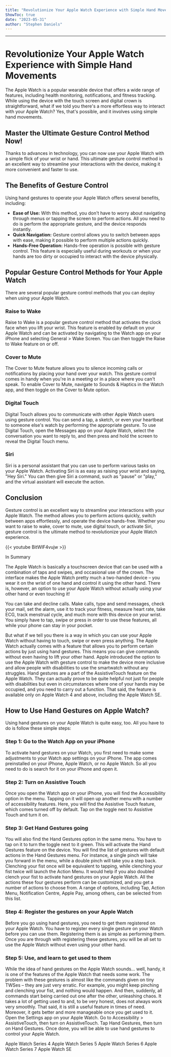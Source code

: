 ```yaml
---
title: "Revolutionize Your Apple Watch Experience with Simple Hand Movements - Master the Ultimate Gesture Control Method Now!"
ShowToc: true 
date: "2023-05-31"
author: "Stephen Daniels"
---
```

*****
# Revolutionize Your Apple Watch Experience with Simple Hand Movements

The Apple Watch is a popular wearable device that offers a wide range of features, including health monitoring, notifications, and fitness tracking. While using the device with the touch screen and digital crown is straightforward, what if we told you there's a more effortless way to interact with your Apple Watch? Yes, that's possible, and it involves using simple hand movements.

## Master the Ultimate Gesture Control Method Now!

Thanks to advances in technology, you can now use your Apple Watch with a simple flick of your wrist or hand. This ultimate gesture control method is an excellent way to streamline your interactions with the device, making it more convenient and faster to use.

## The Benefits of Gesture Control

Using hand gestures to operate your Apple Watch offers several benefits, including:

- **Ease of Use:** With this method, you don't have to worry about navigating through menus or tapping the screen to perform actions. All you need to do is perform the appropriate gesture, and the device responds instantly.
- **Quick Navigation:** Gesture control allows you to switch between apps with ease, making it possible to perform multiple actions quickly.
- **Hands-Free Operation:** Hands-free operation is possible with gesture control. This feature is especially useful during workouts or when your hands are too dirty or occupied to interact with the device physically.

## Popular Gesture Control Methods for Your Apple Watch

There are several popular gesture control methods that you can deploy when using your Apple Watch.

### Raise to Wake

Raise to Wake is a popular gesture control method that activates the clock face when you lift your wrist. This feature is enabled by default on your Apple Watch and can be activated by navigating to the Watch app on your iPhone and selecting General > Wake Screen. You can then toggle the Raise to Wake feature on or off.

### Cover to Mute

The Cover to Mute feature allows you to silence incoming calls or notifications by placing your hand over your watch. This gesture control comes in handy when you're in a meeting or in a place where you can't speak. To enable Cover to Mute, navigate to Sounds & Haptics in the Watch app, and then toggle on the Cover to Mute option.

### Digital Touch

Digital Touch allows you to communicate with other Apple Watch users using gesture control. You can send a tap, a sketch, or even your heartbeat to someone else's watch by performing the appropriate gesture. To use Digital Touch, open the Messages app on your Apple Watch, select the conversation you want to reply to, and then press and hold the screen to reveal the Digital Touch menu.

### Siri

Siri is a personal assistant that you can use to perform various tasks on your Apple Watch. Activating Siri is as easy as raising your wrist and saying, "Hey Siri." You can then give Siri a command, such as "pause" or "play," and the virtual assistant will execute the action.

## Conclusion

Gesture control is an excellent way to streamline your interactions with your Apple Watch. The method allows you to perform actions quickly, switch between apps effortlessly, and operate the device hands-free. Whether you want to raise to wake, cover to mute, use digital touch, or activate Siri, gesture control is the ultimate method to revolutionize your Apple Watch experience.

{{< youtube BitWIF4vujw >}} 



In Summary


The Apple Watch is basically a touchscreen device that can be used with a combination of taps and swipes, and occasional use of the crown.
The interface makes the Apple Watch pretty much a two-handed device – you wear it on the wrist of one hand and control it using the other hand. 
There is, however, an option to use your Apple Watch without actually using your other hand or even touching it!






You can take and decline calls. Make calls, type and send messages, check your mail, set the alarm, use it to track your fitness, measure heart rate, take ECG, track menstrual cycle, and much more with this device on your wrist. You simply have to tap, swipe or press in order to use these features, all while your phone can stay in your pocket. 

But what if we tell you there is a way in which you can use your Apple Watch without having to touch, swipe or even press anything. 
The Apple Watch actually comes with a feature that allows you to perform certain actions by just using hand gestures. This means you can give commands without even having to lift your other hand. 
Apple introduced the option to use the Apple Watch with gesture control to make the device more inclusive and allow people with disabilities to use the smartwatch without any struggles. Hand gestures are a part of the AssistiveTouch feature on the Apple Watch. They can actually prove to be quite helpful not just for people with disabilities but even in circumstances where one of your hands may be occupied, and you need to carry out a function. 
That said, the feature is available only on Apple Watch 4 and above, including the Apple Watch SE. 

 
## How to Use Hand Gestures on Apple Watch?


Using hand gestures on your Apple Watch is quite easy, too. All you have to do is follow these simple steps:

 
### Step 1: Go to the Watch App on your iPhone



To activate hand gestures on your Watch, you first need to make some adjustments to your Watch app settings on your iPhone. The app comes preinstalled on your iPhone, Apple Watch, or no Apple Watch. So all you need to do is search for it on your iPhone and open it. 

 
### Step 2: Turn on Assistive Touch



Once you open the Watch app on your iPhone, you will find the Accessibility option in the menu. Tapping on it will open up another menu with a number of accessibility features. Here, you will find the Assistive Touch feature, which comes turned off by default. Tap on the toggle next to Assistive Touch and turn it on. 

 
### Step 3: Get Hand Gestures going



You will also find the Hand Gestures option in the same menu. You have to tap on it to turn the toggle next to it green. This will activate the Hand Gestures feature on the device. You will find the list of gestures with default actions in the Hand Gestures menu. 
For instance, a single pinch will take you forward in the menu, while a double pinch will take you a step back. Clenching your fist once will be equivalent to tapping, while clenching your fist twice will launch the Action Menu. It would help if you also doubled clench your fist to activate hand gestures on your Apple Watch. 
All the actions these four gestures perform can be customized, and you get a number of actions to choose from. A range of options, including Tap, Action Menu, Notification Centre, Apple Pay, among others, can be selected from this list. 

 
### Step 4: Register the gestures on your Apple Watch


Before you go using hand gestures, you need to get them registered on your Apple Watch. You have to register every single gesture on your Watch before you can use them. Registering them is as simple as performing them. Once you are through with registering these gestures, you will be all set to use the Apple Watch without even using your other hand. 

 
### Step 5: Use, and learn to get used to them


While the idea of hand gestures on the Apple Watch sounds… well, handy, it is one of the features of the Apple Watch that needs some work. The problem with these gestures is almost like the commands given on tiny TWSes – they are just very erratic. For example, you might keep pinching and clenching your fist, and nothing would happen. And then, suddenly, all commands start being carried out one after the other, unleashing chaos. It takes a lot of getting used to and, to be very honest, does not always work very smoothly. 
That said, it is still a useful feature in times of need. Moreover, it gets better and more manageable once you get used to it. 
Open the Settings app on your Apple Watch. Go to Accessibility > AssistiveTouch, then turn on AssistiveTouch. Tap Hand Gestures, then turn on Hand Gestures.
Once done, you will be able to use hand gestures to control your Apple Watch.

 

Apple Watch Series 4
Apple Watch Series 5
Apple Watch Series 6
Apple Watch Series 7
Apple Watch SE




